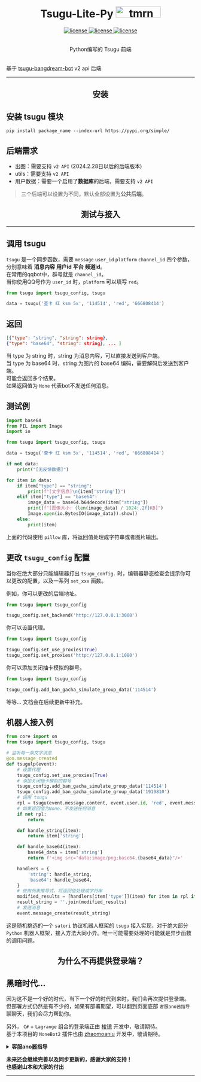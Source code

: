 


[//]: # (<h1 align="center"> TomorinBOT  <img src="./DemoProject2/register/example/eg.jpg" width="30" height="30" alt="tmrn"/> </div></h1>)
<h1 align="center"> Tsugu-Lite-Py  <img src="./logo.jpg" width="120"" width="30" height="30" alt="tmrn"/> </div></h1>


<p align="center">

<a href="https://github.com/Yamamoto-2/tsugu-bangdream-bot">
    <img src="https://img.shields.io/badge/tsugu-bangdream bot-yellow" alt="license">
  </a>

<a href="https://github.com/kumoSleeping/tsugu-bangdream-bot-lite-py?tab=MIT-1-ov-file">
    <img src="https://img.shields.io/github/license/kumoSleeping/TomorinBot" alt="license">
  </a>
<a href="https://pypi.org/project/tsugu/">
    <img src="https://img.shields.io/pypi/v/tsugu.svg
" alt="license">
  </a>

</p>
<p align="center">
<br>  Python编写的 Tsugu 前端

<br> 基于 <a href="https://github.com/Yamamoto-2/tsugu-bangdream-bot">tsugu-bangdream-bot</a> v2 api 后端



***


<h2 align="center"> 安装 </h2>

## 安装 tsugu 模块
```shell
pip install package_name --index-url https://pypi.org/simple/
```
## 后端需求

- 出图：需要支持 `v2 API` (2024.2.28日以后的后端版本)
- utils：需要支持 `v2 API` 
- 用户数据：需要一个启用了**数据库**的后端，需要支持 `v2 API`

> 三个后端可以设置为不同，默认全部设置为**公共后端**。

<h2 align="center"> 测试与接入 </h2>

***
## 调用 tsugu
`tsugu` 是一个同步函数，需要 `message` `user_id` `platform` `channel_id` 四个参数，分别意味着 **消息内容** **用户id** **平台** **频道id**。   
在常用的qqbot中，群号就是 `channel_id`。   
当你使用QQ号作为 `user_id` 时，`platform` 可以填写 `red`。   


```py
from tsugu import tsugu_config, tsugu

data = tsugu('查卡 红 ksm 5x', '114514', 'red', '666808414')
```

## 返回

```json
[{"type": "string", "string": string},
{"type": "base64", "string": string}, ... ]
```
当 type 为 string 时，string 为消息内容，可以直接发送到客户端。   
当 type 为 base64 时，string 为图片的 base64 编码，需要解码后发送到客户端。   
可能会返回多个结果。  
如果返回值为 `None` 代表bot不发送任何消息。   

## 测试例

```python
import base64
from PIL import Image
import io

from tsugu import tsugu_config, tsugu

data = tsugu('查卡 红 ksm 5x', '114514', 'red', '666808414')

if not data:
    print("[无反馈数据]")

for item in data:
    if item["type"] == "string":
        print(f"[文字信息]\n{item['string']}")
    elif item["type"] == "base64":
        image_data = base64.b64decode(item["string"])
        print(f"[图像大小: {len(image_data) / 1024:.2f}KB]")
        Image.open(io.BytesIO(image_data)).show()
    else:
        print(item)
```
上面的代码使用 `pillow` 库，将返回值处理成字符串或者图片输出。


## 更改 `tsugu_config` 配置

当你在绝大部分只能编辑器打出 `tsugu_config.` 时，编辑器静态检查会提示你可以更改的配置，以及一系列 `set_xxx` 函数。   

例如，你可以更改的后端地址。
```py
from tsugu import tsugu_config

tsugu_config.set_backend('http://127.0.0.1:3000')
```

你可以设置代理。
```py
from tsugu import tsugu_config

tsugu_config.set_use_proxies(True)
tsugu_config.set_proxies('http://127.0.0.1:1080')
```

你可以添加关闭抽卡模拟的群号。
```py
from tsugu import tsugu_config

tsugu_config.add_ban_gacha_simulate_group_data('114514')
```

等等... 文档会在后续更新中补充。

## 机器人接入例

```python
from core import on
from tsugu import tsugu_config, tsugu

# 监听每一条文字消息
@on.message_created
def tsugulp(event):
    # 设置代理
    tsugu_config.set_use_proxies(True)
    # 添加关闭抽卡模拟的群号
    tsugu_config.add_ban_gacha_simulate_group_data('114514')
    tsugu_config.add_ban_gacha_simulate_group_data('1919810')
    # 调用 tsugu
    rpl = tsugu(event.message.content, event.user.id, 'red', event.message.id)
    # 如果返回值为None，不发送任何消息
    if not rpl:
        return

    def handle_string(item):
        return item['string']

    def handle_base64(item):
        base64_data = item['string']
        return f'<img src="data:image/png;base64,{base64_data}"/>'

    handlers = {
        'string': handle_string,
        'base64': handle_base64,
    }
    # 使用列表推导式，将返回值处理成字符串
    modified_results = [handlers[item['type']](item) for item in rpl if item['type'] in handlers]
    result_string = ''.join(modified_results)
    # 发送消息
    event.message_create(result_string)
```

这是随机挑选的一个 `satori` 协议机器人框架的 `tsugu` 接入实现，对于绝大部分 `Python` 机器人框架，接入方法大同小异。唯一可能需要处理的可能就是异步函数的调用问题。   



<h2 align="center"> 为什么不再提供登录端？ </h2>

## 黑暗时代...

因为这不是一个好的时代，当下一个好的时代到来时，我们会再次提供登录端。   
但部署方式仍然是有不少的，如果有部署期望，可以翻到页面底部 `客服ano酱指导` 聊聊天，我们会尽力帮助你。

另外， `C#` + `Lagrange` 组合的登录端正由 [棱镜](https://github.com/DreamPrism) 开发中，敬请期待。   
基于本项目的 `NoneBot2` 插件也由 [zhaomoaniu](https://github.com/zhaomaoniupi) 开发中，敬请期待。   



 <details>
<summary><b>客服ano酱指导</b></summary>
 
**注意，如果你不知道什么是BanGDream，请不要随意加群**    
**本群还是欢迎加群的（**    
[BanGDreamBot开发聊天群](https://qm.qq.com/q/zjUPQkrdpm)   
温馨的聊天环境～   

</details>

**未来还会继续完善以及同步更新的，感谢大家的支持！**   
**也感谢山本和大家的付出**

***






